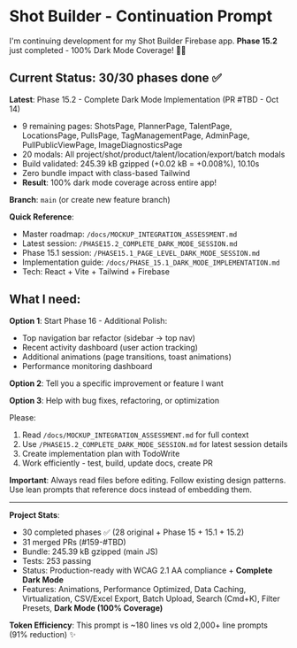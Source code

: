 # Shot Builder - Continuation Prompt

I'm continuing development for my Shot Builder Firebase app. **Phase 15.2** just completed - 100% Dark Mode Coverage! 🌙✨

## Current Status: 30/30 phases done ✅

**Latest**: Phase 15.2 - Complete Dark Mode Implementation (PR #TBD - Oct 14)
- 9 remaining pages: ShotsPage, PlannerPage, TalentPage, LocationsPage, PullsPage, TagManagementPage, AdminPage, PullPublicViewPage, ImageDiagnosticsPage
- 20 modals: All project/shot/product/talent/location/export/batch modals
- Build validated: 245.39 kB gzipped (+0.02 kB = +0.008%), 10.10s
- Zero bundle impact with class-based Tailwind
- **Result**: 100% dark mode coverage across entire app!

**Branch**: `main` (or create new feature branch)

**Quick Reference**:
- Master roadmap: `/docs/MOCKUP_INTEGRATION_ASSESSMENT.md`
- Latest session: `/PHASE15.2_COMPLETE_DARK_MODE_SESSION.md`
- Phase 15.1 session: `/PHASE15.1_PAGE_LEVEL_DARK_MODE_SESSION.md`
- Implementation guide: `/docs/PHASE_15.1_DARK_MODE_IMPLEMENTATION.md`
- Tech: React + Vite + Tailwind + Firebase

## What I need:

**Option 1**: Start Phase 16 - Additional Polish:
- Top navigation bar refactor (sidebar → top nav)
- Recent activity dashboard (user action tracking)
- Additional animations (page transitions, toast animations)
- Performance monitoring dashboard

**Option 2**: Tell you a specific improvement or feature I want

**Option 3**: Help with bug fixes, refactoring, or optimization

Please:
1. Read `/docs/MOCKUP_INTEGRATION_ASSESSMENT.md` for full context
2. Use `/PHASE15.2_COMPLETE_DARK_MODE_SESSION.md` for latest session details
3. Create implementation plan with TodoWrite
4. Work efficiently - test, build, update docs, create PR

**Important**: Always read files before editing. Follow existing design patterns. Use lean prompts that reference docs instead of embedding them.

---

**Project Stats**:
- 30 completed phases ✅ (28 original + Phase 15 + 15.1 + 15.2)
- 31 merged PRs (#159-#TBD)
- Bundle: 245.39 kB gzipped (main JS)
- Tests: 253 passing
- Status: Production-ready with WCAG 2.1 AA compliance + **Complete Dark Mode**
- Features: Animations, Performance Optimized, Data Caching, Virtualization, CSV/Excel Export, Batch Upload, Search (Cmd+K), Filter Presets, **Dark Mode (100% Coverage)**

**Token Efficiency**: This prompt is ~180 lines vs old 2,000+ line prompts (91% reduction) ✨

